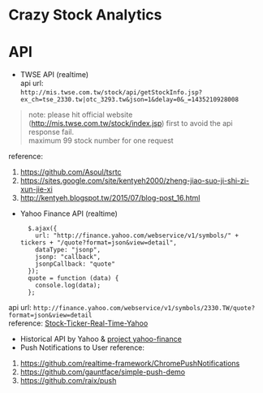 # Crazy Stock Analytics

# API
+ TWSE API (realtime)  
 api url:   
 `http://mis.twse.com.tw/stock/api/getStockInfo.jsp?ex_ch=tse_2330.tw|otc_3293.tw&json=1&delay=0&_=1435210928008`  
> note: please hit official website (http://mis.twse.com.tw/stock/index.jsp) first to avoid the api response fail.  
> maximum 99 stock number for one request

 reference:
 1. https://github.com/Asoul/tsrtc
 2. https://sites.google.com/site/kentyeh2000/zheng-jiao-suo-ji-shi-zi-xun-jie-xi
 3. http://kentyeh.blogspot.tw/2015/07/blog-post_16.html

+ Yahoo Finance API (realtime)   

        $.ajax({
          url: "http://finance.yahoo.com/webservice/v1/symbols/" + tickers + "/quote?format=json&view=detail",
          dataType: "jsonp",
          jsonp: "callback",
          jsonpCallback: "quote"
        });
        quote = function (data) {
          console.log(data);
        };
api url: `http://finance.yahoo.com/webservice/v1/symbols/2330.TW/quote?format=json&view=detail`  
reference: [Stock-Ticker-Real-Time-Yahoo](https://github.com/ovnisoftware/Stock-Ticker-Real-Time-Yahoo/)

+ Historical API by Yahoo & [project yahoo-finance](https://github.com/pilwon/node-yahoo-finance)
+ Push Notifications to User
reference:  
 1. https://github.com/realtime-framework/ChromePushNotifications
 2. https://github.com/gauntface/simple-push-demo
 3. https://github.com/raix/push
